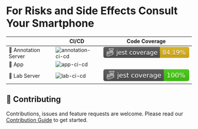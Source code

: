 # For Risks and Side Effects Consult Your Smartphone

|                      | CI/CD                                                                                                      | Code Coverage                                                 |
| -------------------- | ---------------------------------------------------------------------------------------------------------- | ------------------------------------------------------------- |
| 📝 Annotation Server | ![annotation-ci-cd](https://github.com/hpi-dhc/frasecys/actions/workflows/annotation-server.yml/badge.svg) | ![annotation-server](./badges/annotation-server/coverage-jest%20coverage.svg) |
| 📱 App               | ![app-ci-cd](https://github.com/hpi-dhc/frasecys/actions/workflows/app.yml/badge.svg)                      |                                                               |
| 🧪 Lab Server        | ![lab-ci-cd](https://github.com/hpi-dhc/frasecys/actions/workflows/lab-server.yml/badge.svg)               | ![lab-jest](./badges/lab-server/coverage-jest%20coverage.svg) |

## 🤝 Contributing

Contributions, issues and feature requests are welcome. Please read our [Contribution Guide](CONTRIBUTING.md) to get started.
